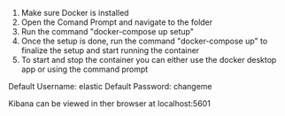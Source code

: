 1. Make sure Docker is installed
2. Open the Comand Prompt and navigate to the folder
3. Run the command "docker-compose up setup"
4. Once the setup is done, run the command "docker-compose up" to finalize the setup and start running the container
5. To start and stop the container you can either use the docker desktop app or using the command prompt

Default Username: elastic
Default Password: changeme

Kibana can be viewed in ther browser at
localhost:5601